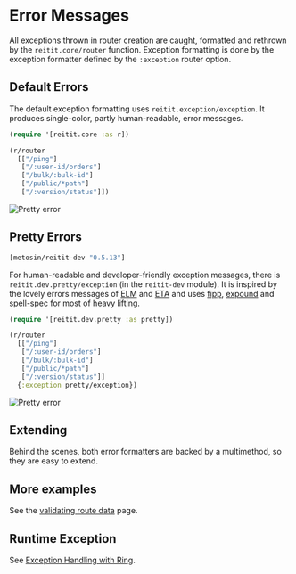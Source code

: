 # Error Messages

All exceptions thrown in router creation are caught, formatted and rethrown by the `reitit.core/router` function. Exception formatting is done by the exception formatter defined by the `:exception` router option.

## Default Errors

The default exception formatting uses `reitit.exception/exception`. It produces single-color, partly human-readable, error messages.

```clj
(require '[reitit.core :as r])

(r/router
  [["/ping"]
   ["/:user-id/orders"]
   ["/bulk/:bulk-id"]
   ["/public/*path"]
   ["/:version/status"]])
```

![Pretty error](../images/conflicts1.png)

## Pretty Errors

```clj
[metosin/reitit-dev "0.5.13"]
```

For human-readable and developer-friendly exception messages, there is `reitit.dev.pretty/exception` (in the `reitit-dev` module). It is inspired by the lovely errors messages of [ELM](https://elm-lang.org/blog/compiler-errors-for-humans) and [ETA](https://twitter.com/jyothsnasrin/status/1037703436043603968) and uses [fipp](https://github.com/brandonbloom/fipp), [expound](https://github.com/bhb/expound) and [spell-spec](https://github.com/bhauman/spell-spec) for most of heavy lifting.

```clj
(require '[reitit.dev.pretty :as pretty])

(r/router
  [["/ping"]
   ["/:user-id/orders"]
   ["/bulk/:bulk-id"]
   ["/public/*path"]
   ["/:version/status"]]
  {:exception pretty/exception})
```

![Pretty error](../images/conflicts2.png)

## Extending

Behind the scenes, both error formatters are backed by a multimethod, so they are easy to extend.

## More examples

See the [validating route data](route_data_validation.md) page.

## Runtime Exception

See [Exception Handling with Ring](../ring/exceptions.md).
